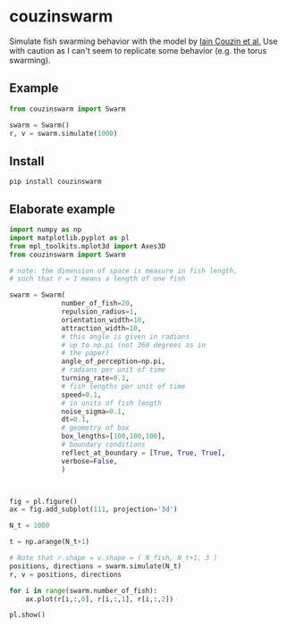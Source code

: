 # couzinswarm

Simulate fish swarming behavior with the model by [Iain Couzin et al.](https://www.sciencedirect.com/science/article/pii/S0022519302930651) Use with caution as I can't seem to replicate some behavior (e.g. the torus swarming).

## Example

```python
from couzinswarm import Swarm

swarm = Swarm()
r, v = swarm.simulate(1000)
```

## Install

    pip install couzinswarm

## Elaborate example

```python
import numpy as np
import matplotlib.pyplot as pl
from mpl_toolkits.mplot3d import Axes3D
from couzinswarm import Swarm

# note: the dimension of space is measure in fish length,
# such that r = 1 means a length of one fish

swarm = Swarm(
             number_of_fish=20,
             repulsion_radius=1,
             orientation_width=10,
             attraction_width=10,
             # this angle is given in radians
             # up to np.pi (not 360 degrees as in
             # the paper)
             angle_of_perception=np.pi,
             # radians per unit of time
             turning_rate=0.1,
             # fish lengths per unit of time
             speed=0.1,
             # in units of fish length
             noise_sigma=0.1,
             dt=0.1,
             # geometry of box
             box_lengths=[100,100,100],
             # boundary conditions
             reflect_at_boundary = [True, True, True],
             verbose=False,
             )



fig = pl.figure()
ax = fig.add_subplot(111, projection='3d')

N_t = 1000

t = np.arange(N_t+1)

# Note that r.shape = v.shape = ( N_fish, N_t+1, 3 )
positions, directions = swarm.simulate(N_t)
r, v = positions, directions

for i in range(swarm.number_of_fish):
    ax.plot(r[i,:,0], r[i,:,1], r[i,:,2])

pl.show()
```

